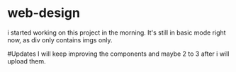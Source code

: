 # web-design
 i started working on this project in the morning.
 It's still in basic mode right now, as div only contains imgs only.
 
#Updates
I will keep improving the components and maybe 2 to 3 after i will upload them.
